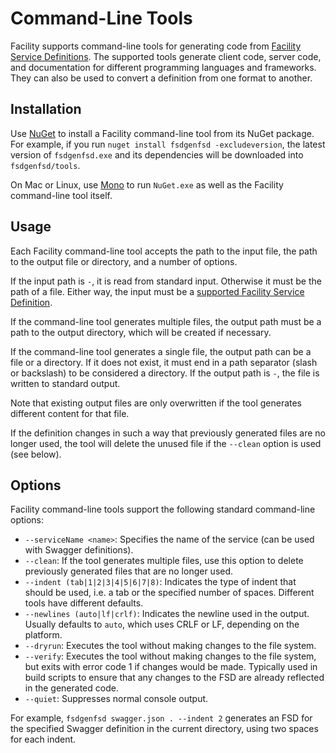 # Command-Line Tools

Facility supports command-line tools for generating code from [Facility Service Definitions](/define). The supported tools generate client code, server code, and documentation for different programming languages and frameworks. They can also be used to convert a definition from one format to another.

## Installation

Use [NuGet](https://www.nuget.org/) to install a Facility command-line tool from its NuGet package. For example, if you run `nuget install fsdgenfsd -excludeversion`, the latest version of `fsdgenfsd.exe` and its dependencies will be downloaded into `fsdgenfsd/tools`.

On Mac or Linux, use [Mono](http://www.mono-project.com/) to run `NuGet.exe` as well as the Facility command-line tool itself.

## Usage

Each Facility command-line tool accepts the path to the input file, the path to the output file or directory, and a number of options.

If the input path is `-`, it is read from standard input. Otherwise it must be the path of a file. Either way, the input must be a [supported Facility Service Definition](/define).

If the command-line tool generates multiple files, the output path must be a path to the output directory, which will be created if necessary.

If the command-line tool generates a single file, the output path can be a file or a directory. If it does not exist, it must end in a path separator (slash or backslash) to be considered a directory. If the output path is `-`, the file is written to standard output.

Note that existing output files are only overwritten if the tool generates different content for that file.

If the definition changes in such a way that previously generated files are no longer used, the tool will delete the unused file if the `--clean` option is used (see below).

## Options

Facility command-line tools support the following standard command-line options:

* `--serviceName <name>`: Specifies the name of the service (can be used with Swagger definitions).
* `--clean`: If the tool generates multiple files, use this option to delete previously generated files that are no longer used.
* `--indent (tab|1|2|3|4|5|6|7|8)`: Indicates the type of indent that should be used, i.e. a tab or the specified number of spaces. Different tools have different defaults.
* `--newlines (auto|lf|crlf)`: Indicates the newline used in the output. Usually defaults to `auto`, which uses CRLF or LF, depending on the platform.
* `--dryrun`: Executes the tool without making changes to the file system.
* `--verify`: Executes the tool without making changes to the file system, but exits with error code 1 if changes would be made. Typically used in build scripts to ensure that any changes to the FSD are already reflected in the generated code.
* `--quiet`: Suppresses normal console output.

For example, `fsdgenfsd swagger.json . --indent 2` generates an FSD for the specified Swagger definition in the current directory, using two spaces for each indent.
